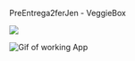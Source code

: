 PreEntrega2ferJen - VeggieBox

![](https://res.cloudinary.com/ferjen/image/upload/v1670456501/veggieBox/img/VeggieBox_y5zihg.gif)

<img align='center' src='./VeggieBox.gif' alt='Gif of working App'>
